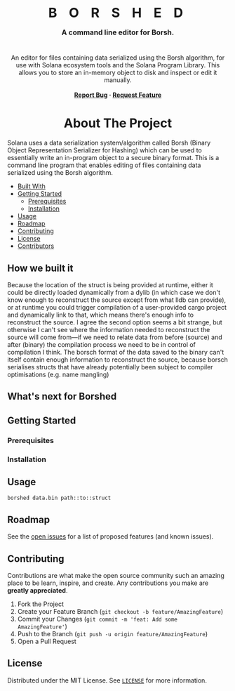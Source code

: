 <!-- PROJECT LOGO -->
<br />
<p align="center">
  <b>
    <p align="center">
      <h3 align="center" style="font-size: 30px; letter-spacing: 10px; margin: 0;">B O R S H E D</h3><br>
      <h3 align="center" style="font-size: 16px; margin: 0;">A command line editor for Borsh.</h3>
    </p>
    <h1 align="center"></h1>
  </b>

  <p align="center">
    An editor for files containing data serialized using the Borsh algorithm, for use with Solana ecosystem tools and the Solana Program Library. This allows you to store an in-memory object to disk and inspect or edit it manually.
    <br />
    <br /><b>
    <a href="https://github.com/zrthxn/borshed/issues">Report Bug</a>
    ·
    <a href="https://github.com/zrthxn/borshed/issues">Request Feature</a></b>
  </p>
</p>


<!-- ABOUT THE PROJECT -->
<h1 align="center">About The Project</h1>

Solana uses a data serialization system/algorithm called Borsh (Binary Object Representation Serializer for Hashing) which can be used to essentially write an in-program object to a secure binary format.
This is a command line program that enables editing of files containing data serialized using the Borsh algorithm.

<!-- TABLE OF CONTENTS -->
  * [Built With](#built-with)
* [Getting Started](#getting-started)
  * [Prerequisites](#prerequisites)
  * [Installation](#installation)
* [Usage](#usage)
* [Roadmap](#roadmap)
* [Contributing](#contributing)
* [License](#license)
* [Contributors](#contributors-)

## How we built it

Because the location of the struct is being provided at runtime, either it could be directly loaded dynamically from a dylib (in which case we don't know enough to reconstruct the source except from what lldb can provide), or at runtime you could trigger compilation of a user-provided cargo project and dynamically link to that, which means there's enough info to reconstruct the source. I agree the second option seems a bit strange, but otherwise I can't see where the information needed to reconstruct the source will come from—if we need to relate data from before (source) and after (binary) the compilation process we need to be in control of compilation I think. The borsch format of the data saved to the binary can't itself contain enough information to reconstruct the source, because borsch serialises structs that have already potentially been subject to compiler optimisations (e.g. name mangling)

## What's next for Borshed

<!-- GETTING STARTED -->
## Getting Started



### Prerequisites



### Installation



<!-- USAGE EXAMPLES -->
## Usage

```
borshed data.bin path::to::struct
```

<!-- ROADMAP -->
## Roadmap

See the [open issues](https://github.com/ashikka/borshed/issues) for a list of proposed features (and known issues).



<!-- CONTRIBUTING -->
## Contributing

Contributions are what make the open source community such an amazing place to be learn, inspire, and create. Any contributions you make are **greatly appreciated**.

1. Fork the Project
2. Create your Feature Branch (`git checkout -b feature/AmazingFeature`)
3. Commit your Changes (`git commit -m 'feat: Add some AmazingFeature'`)
4. Push to the Branch (`git push -u origin feature/AmazingFeature`)
5. Open a Pull Request

<!-- LICENSE -->
## License

Distributed under the MIT License. See [`LICENSE`](./LICENSE) for more information.
